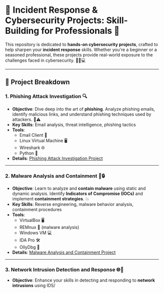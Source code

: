 # 🚨 **Incident Response & Cybersecurity Projects**: Skill-Building for Professionals 🚨

This repository is dedicated to **hands-on cybersecurity projects**, crafted to help sharpen your **incident response** skills. Whether you're a beginner or a seasoned professional, these projects provide real-world exposure to the challenges faced in cybersecurity. 👨‍💻💻

---

## 📂 **Project Breakdown**

### **1. Phishing Attack Investigation** 🔍
- **Objective**: Dive deep into the art of **phishing**. Analyze phishing emails, identify malicious links, and understand phishing techniques used by attackers. 📧⚠️
- **Key Skills**: Email analysis, threat intelligence, phishing tactics
- **Tools**: 
  - Email Client 📧
  - Linux Virtual Machine 🖥️
  - Wireshark 🌐
  - Python 🐍
- **Details**: [Phishing Attack Investigation Project](https://github.com/0xrajneesh/Incident-Response-Projects-for-Beginners/blob/main/Project-1-Phishing-Attack-Investigation.md)

---

### **2. Malware Analysis and Containment** 🦠🔒
- **Objective**: Learn to analyze and **contain malware** using static and dynamic analysis. Identify **Indicators of Compromise (IOCs)** and implement **containment strategies**. 💥
- **Key Skills**: Reverse engineering, malware behavior analysis, containment procedures
- **Tools**: 
  - VirtualBox 🖥️
  - REMnux 🧪 (malware analysis)
  - Windows VM 💻
  - IDA Pro 🛠️
  - OllyDbg 🐞
- **Details**: [Malware Analysis and Containment Project](https://github.com/0xrajneesh/Incident-Response-Projects-for-Beginners/blob/main/Project-2-Malware-Analysis-and-Containment.md)

---

### **3. Network Intrusion Detection and Response** 🌐🚨
- **Objective**: Enhance your skills in detecting and responding to **network intrusions** using IDS/
